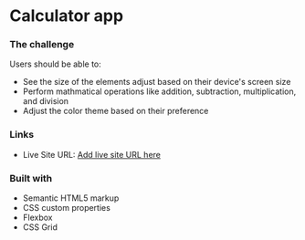 #  Calculator app 

### The challenge

Users should be able to:

- See the size of the elements adjust based on their device's screen size
- Perform mathmatical operations like addition, subtraction, multiplication, and division
- Adjust the color theme based on their preference


### Links

- Live Site URL: [Add live site URL here]()


### Built with

- Semantic HTML5 markup
- CSS custom properties
- Flexbox
- CSS Grid


